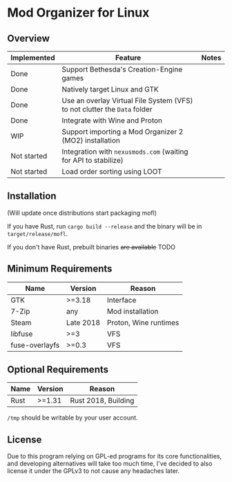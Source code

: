 # Mod Organizer for Linux

## Overview

| Implemented | Feature | Notes |
|-------------|---------|-------|
|Done|Support Bethesda's Creation-Engine games
|Done|Natively target Linux and GTK
|Done|Use an overlay Virtual File System (VFS) to not clutter the ```Data``` folder
|Done|Integrate with Wine and Proton
|WIP|Support importing a Mod Organizer 2 (MO2) installation
|Not started|Integration with ```nexusmods.com``` (waiting for API to stabilize)
|Not started|Load order sorting using LOOT

## Installation

(Will update once distributions start packaging mofl)

If you have Rust, run ```cargo build --release``` and the binary will be in ```target/release/mofl```.

If you don't have Rust, prebuilt binaries ~~are available~~ TODO

## Minimum Requirements

| Name | Version | Reason |
|------|---------|--------|
|GTK|>=3.18|Interface|
|7-Zip|any|Mod installation|
|Steam|Late 2018|Proton, Wine runtimes|
|libfuse|>=3|VFS|
|fuse-overlayfs|>=0.3|VFS|

## Optional Requirements

| Name | Version | Reason |
|------|---------|--------|
|Rust|>=1.31|Rust 2018, Building|

```/tmp``` should be writable by your user account.

## License

Due to this program relying on GPL-ed programs for its core functionalities, and developing alternatives will take too much time, I've decided to also license it under the GPLv3 to not cause any headaches later.
